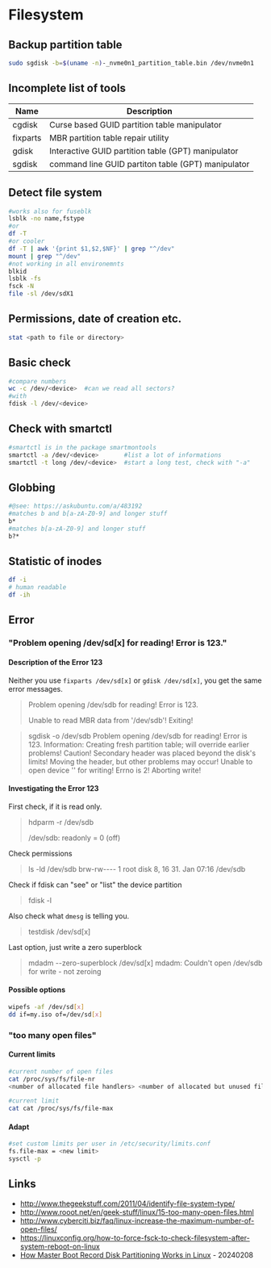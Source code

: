 # Filesystem

## Backup partition table

```bash
sudo sgdisk -b=$(uname -n)-_nvme0n1_partition_table.bin /dev/nvme0n1
```

## Incomplete list of tools

| Name | Description |
| --- | --- |
| cgdisk | Curse based GUID partition table manipulator |
| fixparts | MBR partition table repair utility |
| gdisk | Interactive GUID partition table (GPT) manipulator |
| sgdisk | command line GUID partiton table (GPT) manipulator |

## Detect file system

```bash
#works also for fuseblk
lsblk -no name,fstype
#or
df -T
#or cooler
df -T | awk '{print $1,$2,$NF}' | grep "^/dev"
mount | grep "^/dev"
#not working in all environemnts
blkid
lsblk -fs
fsck -N
file -sl /dev/sdX1
```

## Permissions, date of creation etc.

```bash
stat <path to file or directory>
```

## Basic check

```bash
#compare numbers
wc -c /dev/<device>  #can we read all sectors?
#with
fdisk -l /dev/<device>
```

## Check with smartctl

```bash
#smartctl is in the package smartmontools
smartctl -a /dev/<device>       #list a lot of informations
smartctl -t long /dev/<device>  #start a long test, check with "-a"
```

## Globbing

```bash
#@see: https://askubuntu.com/a/483192
#matches b and b[a-zA-Z0-9] and longer stuff
b*
#matches b[a-zA-Z0-9] and longer stuff
b?*
```

## Statistic of inodes

```bash
df -i
# human readable
df -ih
```

## Error

### "Problem opening /dev/sd[x] for reading! Error is 123."

#### Description of the Error 123

Neither you use `fixparts /dev/sd[x]` or `gdisk /dev/sd[x]`, you get the same error messages.

> Problem opening /dev/sdb for reading! Error is 123.
> 
> Unable to read MBR data from '/dev/sdb'! Exiting!

> sgdisk -o /dev/sdb
> Problem opening /dev/sdb for reading! Error is 123.
> Information: Creating fresh partition table; will override earlier problems!
> Caution! Secondary header was placed beyond the disk's limits! Moving the
> header, but other problems may occur!
> Unable to open device '' for writing! Errno is 2! Aborting write!

#### Investigating the Error 123

First check, if it is read only.

> hdparm -r /dev/sdb
> 
> /dev/sdb:
> readonly      =  0 (off)

Check permissions

> ls -ld /dev/sdb 
> brw-rw---- 1 root disk 8, 16 31. Jan 07:16 /dev/sdb

Check if fdisk can "see" or "list" the device partition

> fdisk -l

Also check what `dmesg` is telling you.

> testdisk /dev/sd[x]

Last option, just write a zero superblock

> mdadm --zero-superblock /dev/sd[x]
> mdadm: Couldn't open /dev/sdb for write - not zeroing

#### Possible options

```bash
wipefs -af /dev/sd[x]
dd if=my.iso of=/dev/sd[x]
```

### "too many open files"

#### Current limits

```bash
#current number of open files
cat /proc/sys/fs/file-nr
<number of allocated file handlers> <number of allocated but unused file handlers> <maximum number of file handlers>

#current limit
cat cat /proc/sys/fs/file-max
```

#### Adapt

```bash
#set custom limits per user in /etc/security/limits.conf
fs.file-max = <new limit>
sysctl -p
```

## Links

* http://www.thegeekstuff.com/2011/04/identify-file-system-type/
* http://www.rooot.net/en/geek-stuff/linux/15-too-many-open-files.html
* http://www.cyberciti.biz/faq/linux-increase-the-maximum-number-of-open-files/
* https://linuxconfig.org/how-to-force-fsck-to-check-filesystem-after-system-reboot-on-linux
* [How Master Boot Record Disk Partitioning Works in Linux](https://www.freecodecamp.org/news/how-mbr-works-in-linux/) - 20240208
